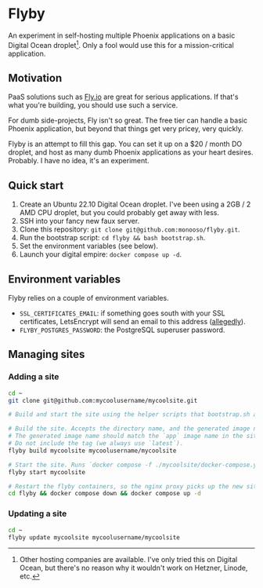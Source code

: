 # Flyby
An experiment in self-hosting multiple Phoenix applications on a basic Digital Ocean droplet[^other-providers]. Only a fool would use this for a mission-critical application.

## Motivation
PaaS solutions such as [Fly.io](https://fly.io) are great for serious applications. If that's what you're building, you should use such a service.

For dumb side-projects, Fly isn't so great. The free tier can handle a basic Phoenix application, but beyond that things get very pricey, very quickly.

Flyby is an attempt to fill this gap. You can set it up on a $20 / month DO droplet, and host as many dumb Phoenix applications as your heart desires. Probably. I have no idea, it's an experiment.

## Quick start

1. Create an Ubuntu 22.10 Digital Ocean droplet. I've been using a 2GB / 2 AMD CPU droplet, but you could probably get away with less.
2. SSH into your fancy new faux server.
3. Clone this repository: `git clone git@github.com:monooso/flyby.git`.
4. Run the bootstrap script: `cd flyby && bash bootstrap.sh`.
5. Set the environment variables (see below).
6. Launch your digital empire: `docker compose up -d`.

## Environment variables
Flyby relies on a couple of environment variables.

- `SSL_CERTIFICATES_EMAIL`: if something goes south with your SSL certificates, LetsEncrypt will send an email to this address ([allegedly](https://github.com/nginx-proxy/acme-companion#step-2---acme-companion)).
- `FLYBY_POSTGRES_PASSWORD`: the PostgreSQL superuser password.

[^other-providers]: Other hosting companies are available. I've only tried this on Digital Ocean, but there's no reason why it wouldn't work on Hetzner, Linode, etc.

## Managing sites

### Adding a site

```bash
cd ~
git clone git@github.com:mycoolusername/mycoolsite.git

# Build and start the site using the helper scripts that bootstrap.sh added to /usr/local/bin

# Build the site. Accepts the directory name, and the generated image name.
# The generated image name should match the `app` image name in the site's `docker-compose.yml`.
# Do not include the tag (we always use `latest`).
flyby build mycoolsite mycoolusername/mycoolsite

# Start the site. Runs `docker compose -f ./mycoolsite/docker-compose.yml up -d`.
flyby start mycoolsite

# Restart the flyby containers, so the nginx proxy picks up the new site
cd flyby && docker compose down && docker compose up -d
```

### Updating a site

```bash
cd ~
flyby update mycoolsite mycoolusername/mycoolsite
```
